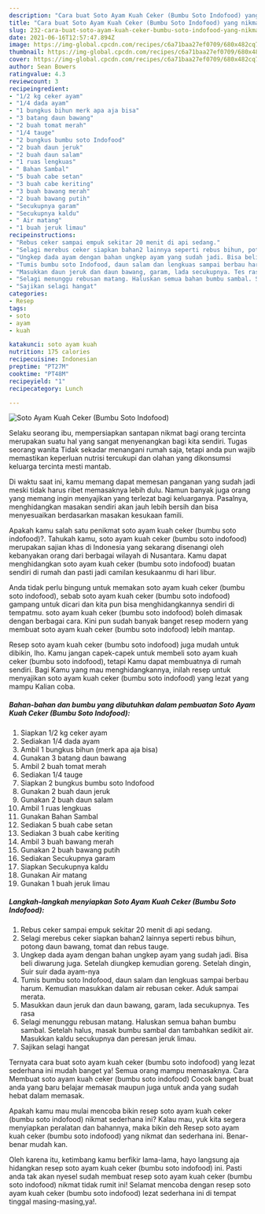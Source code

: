 ```yaml
---
description: "Cara buat Soto Ayam Kuah Ceker (Bumbu Soto Indofood) yang nikmat dan Mudah Dibuat"
title: "Cara buat Soto Ayam Kuah Ceker (Bumbu Soto Indofood) yang nikmat dan Mudah Dibuat"
slug: 232-cara-buat-soto-ayam-kuah-ceker-bumbu-soto-indofood-yang-nikmat-dan-mudah-dibuat
date: 2021-06-16T12:57:47.894Z
image: https://img-global.cpcdn.com/recipes/c6a71baa27ef0709/680x482cq70/soto-ayam-kuah-ceker-bumbu-soto-indofood-foto-resep-utama.jpg
thumbnail: https://img-global.cpcdn.com/recipes/c6a71baa27ef0709/680x482cq70/soto-ayam-kuah-ceker-bumbu-soto-indofood-foto-resep-utama.jpg
cover: https://img-global.cpcdn.com/recipes/c6a71baa27ef0709/680x482cq70/soto-ayam-kuah-ceker-bumbu-soto-indofood-foto-resep-utama.jpg
author: Sean Bowers
ratingvalue: 4.3
reviewcount: 3
recipeingredient:
- "1/2 kg ceker ayam"
- "1/4 dada ayam"
- "1 bungkus bihun merk apa aja bisa"
- "3 batang daun bawang"
- "2 buah tomat merah"
- "1/4 tauge"
- "2 bungkus bumbu soto Indofood"
- "2 buah daun jeruk"
- "2 buah daun salam"
- "1 ruas lengkuas"
- " Bahan Sambal"
- "5 buah cabe setan"
- "3 buah cabe keriting"
- "3 buah bawang merah"
- "2 buah bawang putih"
- "Secukupnya garam"
- "Secukupnya kaldu"
- " Air matang"
- "1 buah jeruk limau"
recipeinstructions:
- "Rebus ceker sampai empuk sekitar 20 menit di api sedang."
- "Selagi merebus ceker siapkan bahan2 lainnya seperti rebus bihun, potong daun bawang, tomat dan rebus tauge."
- "Ungkep dada ayam dengan bahan ungkep ayam yang sudah jadi. Bisa beli diwarung juga. Setelah diungkep kemudian goreng. Setelah dingin, Suir suir dada ayam-nya"
- "Tumis bumbu soto Indofood, daun salam dan lengkuas sampai berbau harum. Kemudian masukkan dalam air rebusan ceker. Aduk sampai merata."
- "Masukkan daun jeruk dan daun bawang, garam, lada secukupnya. Tes rasa"
- "Selagi menunggu rebusan matang. Haluskan semua bahan bumbu sambal. Setelah halus, masak bumbu sambal dan tambahkan sedikit air. Masukkan kaldu secukupnya dan peresan jeruk limau."
- "Sajikan selagi hangat"
categories:
- Resep
tags:
- soto
- ayam
- kuah

katakunci: soto ayam kuah 
nutrition: 175 calories
recipecuisine: Indonesian
preptime: "PT27M"
cooktime: "PT48M"
recipeyield: "1"
recipecategory: Lunch

---
```



![Soto Ayam Kuah Ceker (Bumbu Soto Indofood)](https://img-global.cpcdn.com/recipes/c6a71baa27ef0709/680x482cq70/soto-ayam-kuah-ceker-bumbu-soto-indofood-foto-resep-utama.jpg)

Selaku seorang ibu, mempersiapkan santapan nikmat bagi orang tercinta merupakan suatu hal yang sangat menyenangkan bagi kita sendiri. Tugas seorang  wanita Tidak sekadar menangani rumah saja, tetapi anda pun wajib memastikan keperluan nutrisi tercukupi dan olahan yang dikonsumsi keluarga tercinta mesti mantab.

Di waktu  saat ini, kamu memang dapat memesan panganan yang sudah jadi meski tidak harus ribet memasaknya lebih dulu. Namun banyak juga orang yang memang ingin menyajikan yang terlezat bagi keluarganya. Pasalnya, menghidangkan masakan sendiri akan jauh lebih bersih dan bisa menyesuaikan berdasarkan masakan kesukaan famili. 



Apakah kamu salah satu penikmat soto ayam kuah ceker (bumbu soto indofood)?. Tahukah kamu, soto ayam kuah ceker (bumbu soto indofood) merupakan sajian khas di Indonesia yang sekarang disenangi oleh kebanyakan orang dari berbagai wilayah di Nusantara. Kamu dapat menghidangkan soto ayam kuah ceker (bumbu soto indofood) buatan sendiri di rumah dan pasti jadi camilan kesukaanmu di hari libur.

Anda tidak perlu bingung untuk memakan soto ayam kuah ceker (bumbu soto indofood), sebab soto ayam kuah ceker (bumbu soto indofood) gampang untuk dicari dan kita pun bisa menghidangkannya sendiri di tempatmu. soto ayam kuah ceker (bumbu soto indofood) boleh dimasak dengan berbagai cara. Kini pun sudah banyak banget resep modern yang membuat soto ayam kuah ceker (bumbu soto indofood) lebih mantap.

Resep soto ayam kuah ceker (bumbu soto indofood) juga mudah untuk dibikin, lho. Kamu jangan capek-capek untuk membeli soto ayam kuah ceker (bumbu soto indofood), tetapi Kamu dapat membuatnya di rumah sendiri. Bagi Kamu yang mau menghidangkannya, inilah resep untuk menyajikan soto ayam kuah ceker (bumbu soto indofood) yang lezat yang mampu Kalian coba.

<!--inarticleads1-->

##### Bahan-bahan dan bumbu yang dibutuhkan dalam pembuatan Soto Ayam Kuah Ceker (Bumbu Soto Indofood):

1. Siapkan 1/2 kg ceker ayam
1. Sediakan 1/4 dada ayam
1. Ambil 1 bungkus bihun (merk apa aja bisa)
1. Gunakan 3 batang daun bawang
1. Ambil 2 buah tomat merah
1. Sediakan 1/4 tauge
1. Siapkan 2 bungkus bumbu soto Indofood
1. Gunakan 2 buah daun jeruk
1. Gunakan 2 buah daun salam
1. Ambil 1 ruas lengkuas
1. Gunakan  Bahan Sambal
1. Sediakan 5 buah cabe setan
1. Sediakan 3 buah cabe keriting
1. Ambil 3 buah bawang merah
1. Gunakan 2 buah bawang putih
1. Sediakan Secukupnya garam
1. Siapkan Secukupnya kaldu
1. Gunakan  Air matang
1. Gunakan 1 buah jeruk limau




<!--inarticleads2-->

##### Langkah-langkah menyiapkan Soto Ayam Kuah Ceker (Bumbu Soto Indofood):

1. Rebus ceker sampai empuk sekitar 20 menit di api sedang.
1. Selagi merebus ceker siapkan bahan2 lainnya seperti rebus bihun, potong daun bawang, tomat dan rebus tauge.
1. Ungkep dada ayam dengan bahan ungkep ayam yang sudah jadi. Bisa beli diwarung juga. Setelah diungkep kemudian goreng. Setelah dingin, Suir suir dada ayam-nya
1. Tumis bumbu soto Indofood, daun salam dan lengkuas sampai berbau harum. Kemudian masukkan dalam air rebusan ceker. Aduk sampai merata.
1. Masukkan daun jeruk dan daun bawang, garam, lada secukupnya. Tes rasa
1. Selagi menunggu rebusan matang. Haluskan semua bahan bumbu sambal. Setelah halus, masak bumbu sambal dan tambahkan sedikit air. Masukkan kaldu secukupnya dan peresan jeruk limau.
1. Sajikan selagi hangat




Ternyata cara buat soto ayam kuah ceker (bumbu soto indofood) yang lezat sederhana ini mudah banget ya! Semua orang mampu memasaknya. Cara Membuat soto ayam kuah ceker (bumbu soto indofood) Cocok banget buat anda yang baru belajar memasak maupun juga untuk anda yang sudah hebat dalam memasak.

Apakah kamu mau mulai mencoba bikin resep soto ayam kuah ceker (bumbu soto indofood) nikmat sederhana ini? Kalau mau, yuk kita segera menyiapkan peralatan dan bahannya, maka bikin deh Resep soto ayam kuah ceker (bumbu soto indofood) yang nikmat dan sederhana ini. Benar-benar mudah kan. 

Oleh karena itu, ketimbang kamu berfikir lama-lama, hayo langsung aja hidangkan resep soto ayam kuah ceker (bumbu soto indofood) ini. Pasti anda tak akan nyesel sudah membuat resep soto ayam kuah ceker (bumbu soto indofood) nikmat tidak rumit ini! Selamat mencoba dengan resep soto ayam kuah ceker (bumbu soto indofood) lezat sederhana ini di tempat tinggal masing-masing,ya!.

